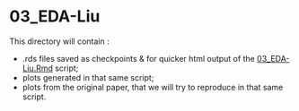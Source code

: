 # 03_EDA-Liu

This directory will contain :
- .rds files saved as checkpoints & for quicker html output of the [03_EDA-Liu.Rmd](../../../../scripts/analysis-individual/Liu-2020/03_EDA-Liu.Rmd) script;
- plots generated in that same script;
- plots from the original paper, that we will try to reproduce in that same script.